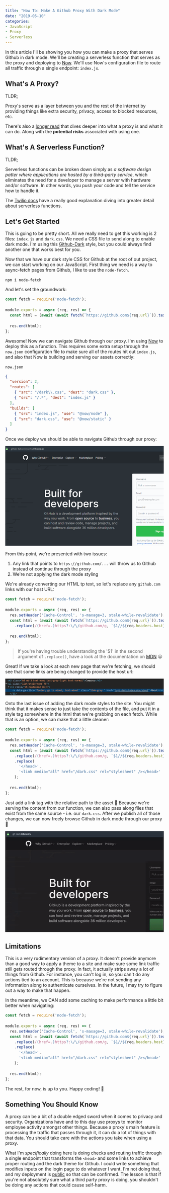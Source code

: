 ```yaml
---
title: "How To: Make A Github Proxy With Dark Mode"
date: "2019-05-10"
categories:
- JavaScript
- Proxy
- Serverless
---
```


In this article I'll be showing you how you can make a proxy that serves Github in dark mode. We'll be creating a serverless function that serves as the proxy and deploying to [Now](https://zeit.co/now). We'll use Now's configuration file to route all traffic through a single endpoint: `index.js`. 

## What's A Proxy?
TLDR;

Proxy's serve as a layer between you and the rest of the internet by providing things like extra security, privacy, access to blocked resources, etc.

There's also a [longer read](https://www.varonis.com/blog/what-is-a-proxy-server/) that dives deeper into what a proxy is and what it can do. Along with the **potential risks** associated with using one.

## What's A Serverless Function?
TLDR;

Serverless functions can be broken down simply as _a software design patter where applications are hosted by a third-party service_, which eliminates the need for a developer to manage a server with hardware and/or software. In other words, you push your code and tell the service how to handle it. 

The [Twilio docs](https://www.twilio.com/docs/glossary/what-is-serverless-architecture) have a really good explanation diving into greater detail about serverless functions.

## Let's Get Started
This is going to be pretty short. All we really need to get this working is 2 files: `index.js` and `dark.css`. We need a CSS file to send along to enable dark mode. I'm using this [Github-Dark](https://github.com/StylishThemes/GitHub-Dark) style, but you could always find another one that works best for you.

Now that we have our dark style CSS for Github at the root of out project, we can start working on our JavaScript. First thing we need is a way to async-fetch pages from Github, I like to use the `node-fetch`.

`npm i node-fetch`

And let's set the groundwork:

```js
const fetch = require('node-fetch');

module.exports = async (req, res) => {
  const html = (await (await fetch(`https://github.com${req.url}`)).text())

  res.end(html);
};
```

Awesome! Now we can navigate Github through our proxy. I'm using [Now](https://zeit.co/now) to deploy this as a function. This requires some extra setup through the `now.json` configuration file to make sure all of the routes hit out `index.js`, and also that Now is building and serving our assets correctly:

`now.json`
```json {3-4, 7-8}
{
  "version": 2,
  "routes": [
    { "src": "/dark\\.css", "dest": "dark.css" },
    { "src": "/.*", "dest": "index.js" }
  ],
  "builds": [
    { "src": "index.js", "use": "@now/node" }, 
    { "src": "dark.css", "use": "@now/static" }
  ]
}
```

Once we deploy we should be able to navigate Github through our proxy:

![Github Proxy](./src/images/light.png)

From this point, we're presented with two issues:
1. Any link that points to `https://github.com/...` will throw us to Github instead of continue through the proxy
2. We're not applying the dark mode styling

We're already converting our HTML tp text, so let's replace any `github.com` links with our host URL:

```js {6}
const fetch = require('node-fetch');

module.exports = async (req, res) => {
  res.setHeader('Cache-Control', 's-maxage=3, stale-while-revalidate');
  const html = (await (await fetch(`https://github.com${req.url}`)).text())
    .replace(/(href=.)https?:\/\/github.com/g, `$1//${req.headers.host}`);
    
  res.end(html);
};
```

> If you're having trouble understanding the '$1' in the second argument of `.replace()`, have a look at the documentation on [MDN](https://developer.mozilla.org/en-US/docs/Web/JavaScript/Reference/Global_Objects/String/replace#Description) <span class="normal">😀</span>

Great! If we take a look at each new page that we're fetching, we should see that some links are being changed to provide the host url:

![developer console](./src/images/console.png)

Onto the last issue of adding the dark mode styles to the site. You might think that it makes sense to just take the contents of the file, and put it in a style tag somewhere in the html that we're grabbing on each fetch. While that is an option, we can make that a little cleaner:

```js {7-10}
const fetch = require('node-fetch');

module.exports = async (req, res) => {
  res.setHeader('Cache-Control', 's-maxage=3, stale-while-revalidate');
  const html = (await (await fetch(`https://github.com${req.url}`)).text())
    .replace(/(href=.)https?:\/\/github.com/g, `$1//${req.headers.host}`)
    .replace(
      '</head>',
      '<link media="all" href="/dark.css" rel="stylesheet" /></head>'
    );
  
  res.end(html);
};
```

Just add a link tag with the relative path to the asset 🥳 Because we're serving the content from our function, we can also pass along files that exist from the same source - i.e. our `dark.css`. After we publish all of those changes, we can now freely browse Github in dark mode through our proxy 🎉

![dark mode github](./src/images/dark-mode.gif)

## Limitations
This is a very rudimentary version of a proxy. It doesn't provide anymore than a good way to apply a theme to a site and make sure some link traffic still gets routed through the proxy. In fact, it actually strips away a lot of things from Github. For instance, you can't log in, so you can't do any actions tied to an account. This is because we're not sending any information along to authenticate ourselves. In the future, I may try to figure out a way to make that happen.

In the meantime, we CAN add some caching to make performance a little bit better when navigating:

```js {4}
const fetch = require('node-fetch');

module.exports = async (req, res) => {
  res.setHeader('Cache-Control', 's-maxage=3, stale-while-revalidate');
  const html = (await (await fetch(`https://github.com${req.url}`)).text())
    .replace(/(href=.)https?:\/\/github.com/g, `$1//${req.headers.host}`)
    .replace(
      '</head>',
      '<link media="all" href="/dark.css" rel="stylesheet" /></head>'
    );
  
  res.end(html);
};
```

The rest, for now, is up to you. Happy coding! 💙

## Something You Should Know
A proxy can be a bit of a double edged sword when it comes to privacy and security. Organizations have and to this day use proxys to monitor employee activity amongst other things. Because a proxy's main feature is processing the traffic that passes through it, it can do a lot of things with that data. You should take care with the actions you take when using a proxy.

What I'm _specifically_ doing here is doing checks and routing traffic through a single endpoint that transforms the `<head>` and some links to achieve proper routing and the dark theme for Github. I could write something that modifies inputs on the login page to do whatever I want. I'm not doing that, and my deployment is [public](https://zeit.co/devjmetivier/github-dark-proxy/n9ryltgq4) so that can be confirmed. The lesson is that if you're not absolutely sure what a third party proxy is doing, you shouldn't be doing any actions that could cause self-harm.
